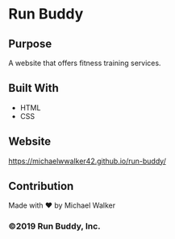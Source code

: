 # Run Buddy

## Purpose
A website that offers fitness training services.

## Built With
* HTML
* CSS

## Website
https://michaelwwalker42.github.io/run-buddy/

## Contribution
Made with ❤️ by Michael Walker

### ©️2019 Run Buddy, Inc.
